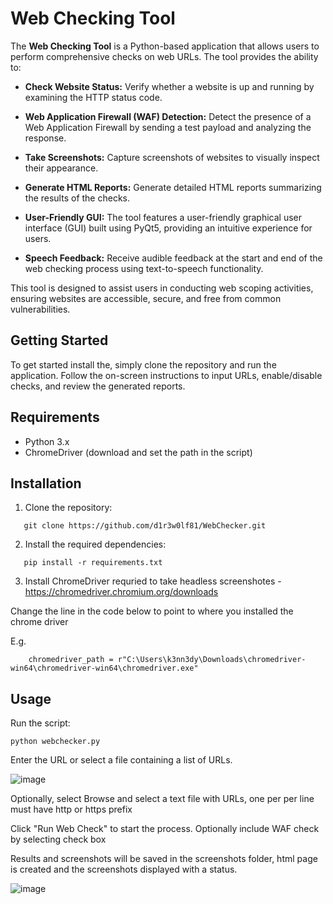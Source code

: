 
# Web Checking Tool

The **Web Checking Tool** is a Python-based application that allows users to perform comprehensive checks on web URLs. The tool provides the ability to:

- **Check Website Status:** Verify whether a website is up and running by examining the HTTP status code.

- **Web Application Firewall (WAF) Detection:** Detect the presence of a Web Application Firewall by sending a test payload and analyzing the response.

- **Take Screenshots:** Capture screenshots of websites to visually inspect their appearance.

- **Generate HTML Reports:** Generate detailed HTML reports summarizing the results of the checks.

- **User-Friendly GUI:** The tool features a user-friendly graphical user interface (GUI) built using PyQt5, providing an intuitive experience for users.

- **Speech Feedback:** Receive audible feedback at the start and end of the web checking process using text-to-speech functionality.

This tool is designed to assist users in conducting web scoping activities, ensuring websites are accessible, secure, and free from common vulnerabilities.

## Getting Started

To get started install the, simply clone the repository and run the application. Follow the on-screen instructions to input URLs, enable/disable checks, and review the generated reports.


## Requirements

- Python 3.x
- ChromeDriver (download and set the path in the script) 

## Installation

1. Clone the repository:

```
   git clone https://github.com/d1r3w0lf81/WebChecker.git
```

2. Install the required dependencies:
```
   pip install -r requirements.txt
```
3. Install ChromeDriver requried to take headless screenshotes - https://chromedriver.chromium.org/downloads 

Change the line in the code below to point to where you installed the chrome driver

E.g.
```
    chromedriver_path = r"C:\Users\k3nn3dy\Downloads\chromedriver-win64\chromedriver-win64\chromedriver.exe"

```

## Usage
Run the script:

```
python webchecker.py
```
Enter the URL or select a file containing a list of URLs.

![image](https://github.com/d1r3w0lf81/WebChecker/assets/65041560/10e039f5-c5ea-4c44-877f-72db98f5f2a1)

Optionally, select Browse and select a text file with URLs, one per per line must have http or https prefix

Click "Run Web Check" to start the process. Optionally include WAF check by selecting check box

Results and screenshots will be saved in the screenshots folder, html page is created and the screenshots displayed with a status.

![image](https://github.com/d1r3w0lf81/WebChecker/assets/65041560/c7d7aa65-1875-4524-a02f-88ed2b0abada)

